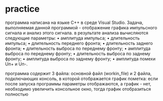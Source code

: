 # practice

программа написана на языке С++ в среде Visual Studio. Задача, выполняемая данной программой - отображение графика импульсного сигнала и анализ этого сигнала.
в результате анализа вычисляются следующие параметры:
•	амплитуда импульса;
•	длительность импульса;
•	длительность переднего фронта;
•	длительность заднего фронта;
•	длительность выброса по переднему фронту;
•	амплитуда выброса по переднему фронту;
•	длительность выброса по заднему фронту;
•	амплитуда выброса по заднему фронту;
•	амплитуда помехи Uп+ и Uп-.

программа содержит 3 файла: основной файл (workin_file) и 2 файла, подключающих консоль, в которой отображается график
пометка: если после запуска программы параметры отображаются, а график - нет, необходимо увеличить консольное окно, тогда график отобразиться полностью
